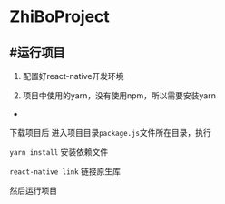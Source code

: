 # ZhiBoProject

#运行项目
---
1. 配置好react-native开发环境

2. 项目中使用的yarn，没有使用npm，所以需要安装yarn

-

下载项目后
进入项目目录`package.js`文件所在目录，执行

`yarn install` 安装依赖文件

`react-native link` 链接原生库

然后运行项目

